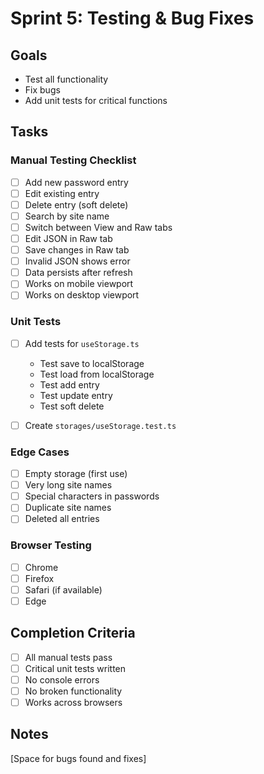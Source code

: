 # Sprint 5: Testing & Bug Fixes

## Goals
- Test all functionality
- Fix bugs
- Add unit tests for critical functions

## Tasks

### Manual Testing Checklist
- [ ] Add new password entry
- [ ] Edit existing entry
- [ ] Delete entry (soft delete)
- [ ] Search by site name
- [ ] Switch between View and Raw tabs
- [ ] Edit JSON in Raw tab
- [ ] Save changes in Raw tab
- [ ] Invalid JSON shows error
- [ ] Data persists after refresh
- [ ] Works on mobile viewport
- [ ] Works on desktop viewport

### Unit Tests
- [ ] Add tests for `useStorage.ts`
  - Test save to localStorage
  - Test load from localStorage
  - Test add entry
  - Test update entry
  - Test soft delete

- [ ] Create `storages/useStorage.test.ts`

### Edge Cases
- [ ] Empty storage (first use)
- [ ] Very long site names
- [ ] Special characters in passwords
- [ ] Duplicate site names
- [ ] Deleted all entries

### Browser Testing
- [ ] Chrome
- [ ] Firefox
- [ ] Safari (if available)
- [ ] Edge

## Completion Criteria
- [ ] All manual tests pass
- [ ] Critical unit tests written
- [ ] No console errors
- [ ] No broken functionality
- [ ] Works across browsers

## Notes
[Space for bugs found and fixes]
